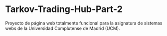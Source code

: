 # Tarkov-Trading-Hub-Part-2

Proyecto de página web totalmente funcional para la asignatura de sistemas webs de la Universidad Complutense de Madrid (UCM).
